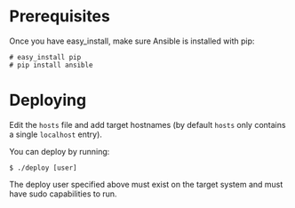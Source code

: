 Prerequisites
=============
Once you have easy_install, make sure Ansible is installed with pip:

    # easy_install pip
    # pip install ansible

Deploying
=========
Edit the `hosts` file and add target hostnames (by default `hosts` only contains a single `localhost` entry).

You can deploy by running:

    $ ./deploy [user]

The deploy user specified above must exist on the target system and must have sudo capabilities to run.
